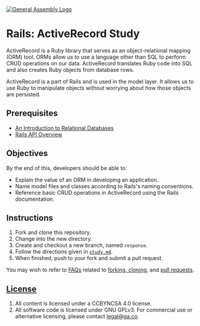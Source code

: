 [![General Assembly Logo](https://camo.githubusercontent.com/1a91b05b8f4d44b5bbfb83abac2b0996d8e26c92/687474703a2f2f692e696d6775722e636f6d2f6b6538555354712e706e67)](https://generalassemb.ly/education/web-development-immersive)

# Rails: ActiveRecord Study

ActiveRecord is a Ruby library that serves as an object-relational mapping (ORM)
tool. ORMs allow us to use a language other than SQL to perform CRUD operations
on our data. ActiveRecord translates Ruby code into SQL and also creates Ruby
objects from database rows.

ActiveRecord is a part of Rails and is used in the model layer. It allows us to
use Ruby to manipulate objects without worrying about how those objects are
persisted.

## Prerequisites

- [An Introduction to Relational Databases](https://git.generalassemb.ly/ga-wdi-boston/sql)
- [Rails API Overview](https://git.generalassemb.ly/ga-wdi-boston/rails-api)

## Objectives

By the end of this, developers should be able to:

- Explain the value of an ORM in developing an application.
- Name model files and classes according to Rails's naming conventions.
- Reference basic CRUD operations in ActiveRecord using the Rails
    documentation.

## Instructions

1. Fork and clone this repository.
1. Change into the new directory.
1. Create and checkout a new branch, named `response`.
1. Follow the directions given in [`study.md`](study.md).
1. When finished, push to your fork and submit a pull request.

You may wish to refer to [FAQs](https://git.generalassemb.ly/ga-wdi-boston/meta/wiki)
related to [forking,
cloning](https://git.generalassemb.ly/ga-wdi-boston/meta/wiki/ForkAndClone), and
[pull requests](https://git.generalassemb.ly/ga-wdi-boston/meta/wiki/PullRequest).

## [License](LICENSE)

1. All content is licensed under a CC­BY­NC­SA 4.0 license.
1. All software code is licensed under GNU GPLv3. For commercial use or
    alternative licensing, please contact legal@ga.co.
